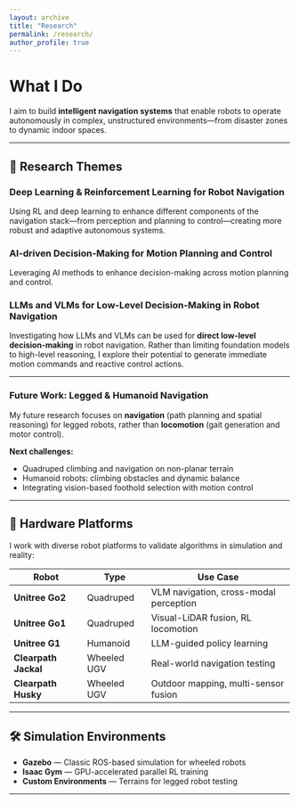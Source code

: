 ```yaml
---
layout: archive
title: "Research"
permalink: /research/
author_profile: true
---
```


# What I Do

I aim to build **intelligent navigation systems** that enable robots to operate autonomously in complex, unstructured environments—from disaster zones to dynamic indoor spaces.

---

## 🔬 Research Themes

### **Deep Learning & Reinforcement Learning for Robot Navigation**
Using RL and deep learning to enhance different components of the navigation stack—from perception and planning to control—creating more robust and adaptive autonomous systems.

### **AI-driven Decision-Making for Motion Planning and Control**
Leveraging AI methods to enhance decision-making across motion planning and control.

### **LLMs and VLMs for Low-Level Decision-Making in Robot Navigation**
Investigating how LLMs and VLMs can be used for **direct low-level decision-making** in robot navigation. Rather than limiting foundation models to high-level reasoning, I explore their potential to generate immediate motion commands and reactive control actions.

---

### **Future Work: Legged & Humanoid Navigation**

My future research focuses on **navigation** (path planning and spatial reasoning) for legged robots, rather than **locomotion** (gait generation and motor control).

**Next challenges:**
- Quadruped climbing and navigation on non-planar terrain
- Humanoid robots: climbing obstacles and dynamic balance
- Integrating vision-based foothold selection with motion control

---

## 🤖 Hardware Platforms

I work with diverse robot platforms to validate algorithms in simulation and reality:

| Robot | Type | Use Case |
|-------|------|----------|
| **Unitree Go2** | Quadruped | VLM navigation, cross-modal perception |
| **Unitree Go1** | Quadruped | Visual-LiDAR fusion, RL locomotion |
| **Unitree G1** | Humanoid | LLM-guided policy learning |
| **Clearpath Jackal** | Wheeled UGV | Real-world navigation testing |
| **Clearpath Husky** | Wheeled UGV | Outdoor mapping, multi-sensor fusion |

---

## 🛠️ Simulation Environments

- **Gazebo** — Classic ROS-based simulation for wheeled robots
- **Isaac Gym** — GPU-accelerated parallel RL training
- **Custom Environments** — Terrains for legged robot testing

---

